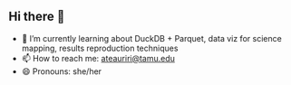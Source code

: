 ## Hi there 👋
- 🌱 I’m currently learning about DuckDB + Parquet, data viz for science mapping, results reproduction techniques
- 📫 How to reach me: [ateauriri@tamu.edu](mailto:ateauriri@tamu.edu)
- 😄 Pronouns: she/her
<!--
**ateauriri/ateauriri** is a ✨ _special_ ✨ repository because its `README.md` (this file) appears on your GitHub profile.

Here are some ideas to get you started:

- 🔭 I’m currently working on ...
- 🌱 I’m currently learning ...
- 👯 I’m looking to collaborate on ...
- 🤔 I’m looking for help with ...
- 💬 Ask me about ...
- 📫 How to reach me: ...
- 😄 Pronouns: ...
- ⚡ Fun fact: ...
-->
